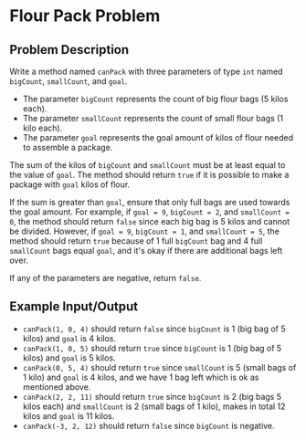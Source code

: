 # Flour Pack Problem

## Problem Description

Write a method named `canPack` with three parameters of type `int` named `bigCount`, `smallCount`, and `goal`.

- The parameter `bigCount` represents the count of big flour bags (5 kilos each).
- The parameter `smallCount` represents the count of small flour bags (1 kilo each).
- The parameter `goal` represents the goal amount of kilos of flour needed to assemble a package.

The sum of the kilos of `bigCount` and `smallCount` must be at least equal to the value of `goal`. The method should return `true` if it is possible to make a package with `goal` kilos of flour.

If the sum is greater than `goal`, ensure that only full bags are used towards the goal amount. For example, if `goal = 9`, `bigCount = 2`, and `smallCount = 0`, the method should return `false` since each big bag is 5 kilos and cannot be divided. However, if `goal = 9`, `bigCount = 1`, and `smallCount = 5`, the method should return `true` because of 1 full `bigCount` bag and 4 full `smallCount` bags equal `goal`, and it's okay if there are additional bags left over.

If any of the parameters are negative, return `false`.

## Example Input/Output

- `canPack(1, 0, 4)` should return `false` since `bigCount` is 1 (big bag of 5 kilos) and `goal` is 4 kilos.
- `canPack(1, 0, 5)` should return `true` since `bigCount` is 1 (big bag of 5 kilos) and `goal` is 5 kilos.
- `canPack(0, 5, 4)` should return `true` since `smallCount` is 5 (small bags of 1 kilo) and `goal` is 4 kilos, and we have 1 bag left which is ok as mentioned above.
- `canPack(2, 2, 11)` should return `true` since `bigCount` is 2 (big bags 5 kilos each) and `smallCount` is 2 (small bags of 1 kilo), makes in total 12 kilos and `goal` is 11 kilos.
- `canPack(-3, 2, 12)` should return `false` since `bigCount` is negative.

